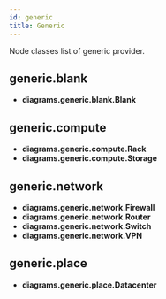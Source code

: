```yaml
---
id: generic
title: Generic
---
```


Node classes list of generic provider.

## generic.blank

- **diagrams.generic.blank.Blank**

## generic.compute

- **diagrams.generic.compute.Rack**
- **diagrams.generic.compute.Storage**

## generic.network

- **diagrams.generic.network.Firewall**
- **diagrams.generic.network.Router**
- **diagrams.generic.network.Switch**
- **diagrams.generic.network.VPN**

## generic.place

- **diagrams.generic.place.Datacenter**
